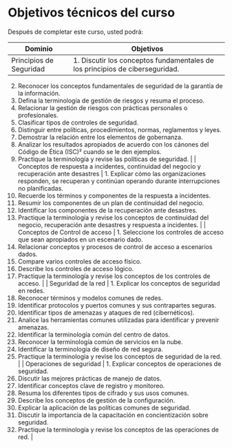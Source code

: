 # Objetivos técnicos del curso
Después de completar este curso, usted podrá:

| Dominio | Objetivos |
| --- | --- |
| Principios de Seguridad | 1. Discutir los conceptos fundamentales de los principios de ciberseguridad.
2. Reconocer los conceptos fundamentales de seguridad de la garantía de la información.
3. Defina la terminología de gestión de riesgos y resuma el proceso.
4. Relacionar la gestión de riesgos con prácticas personales o profesionales.
5. Clasificar tipos de controles de seguridad.
6. Distinguir entre políticas, procedimientos, normas, reglamentos y leyes.
7. Demostrar la relación entre los elementos de gobernanza.
8. Analizar los resultados apropiados de acuerdo con los cánones del Código de Ética (ISC)² cuando se le den ejemplos.
9. Practique la terminología y revise las políticas de seguridad. |
| Conceptos de respuesta a incidentes, continuidad del negocio y recuperación ante desastres | 1. Explicar cómo las organizaciones responden, se recuperan y continúan operando durante interrupciones no planificadas.
2. Recuerde los términos y componentes de la respuesta a incidentes.
3. Resumir los componentes de un plan de continuidad del negocio.
4. Identificar los componentes de la recuperación ante desastres.
5. Practique la terminología y revise los conceptos de continuidad del negocio, recuperación ante desastres y respuesta a incidentes. |
| Conceptos de Control de acceso | 1. Seleccione los controles de acceso que sean apropiados en un escenario dado.
2. Relacionar conceptos y procesos de control de acceso a escenarios dados.
3. Compare varios controles de acceso físico.
4. Describe los controles de acceso lógico.
5. Practique la terminología y revise los conceptos de los controles de acceso. |
| Seguridad de la red | 1. Explicar los conceptos de seguridad en redes.
2. Reconocer términos y modelos comunes de redes.
3. Identificar protocolos y puertos comunes y sus contrapartes seguras.
4. Identificar tipos de amenazas y ataques de red (cibernéticos).
5. Analice las herramientas comunes utilizadas para identificar y prevenir amenazas.
6. Identificar la terminología común del centro de datos.
7. Reconocer la terminología común de servicios en la nube.
8. Identificar la terminología de diseño de red segura.
9. Practique la terminología y revise los conceptos de seguridad de la red. |
| Operaciones de seguridad | 1. Explicar conceptos de operaciones de seguridad.
2. Discutir las mejores prácticas de manejo de datos.
3. Identificar conceptos clave de registro y monitoreo.
4. Resuma los diferentes tipos de cifrado y sus usos comunes.
5. Describe los conceptos de gestión de la configuración.
6. Explicar la aplicación de las políticas comunes de seguridad.
7. Discutir la importancia de la capacitación en concientización sobre seguridad.
8. Practique la terminología y revise los conceptos de las operaciones de red. |